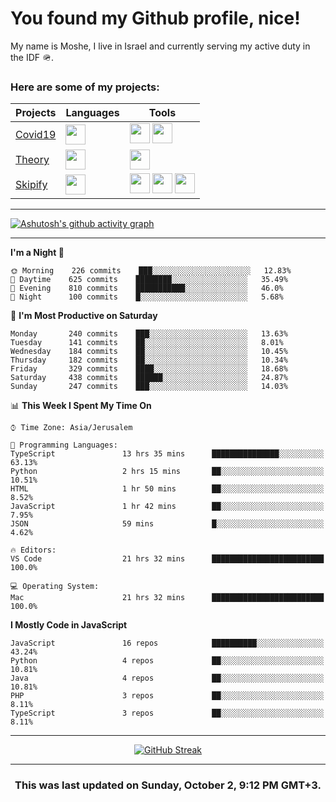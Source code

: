 <h1>You found my Github profile, nice!</h1>
<p>
    My name is Moshe, I live in Israel and currently serving my active duty in the IDF 🪖.
</p>

<h3>Here are some of my projects:</h3>

| Projects                                          | Languages                                                                                   | Tools                                                                                                                                                                                                                                                                       |
| ------------------------------------------------- | ------------------------------------------------------------------------------------------- | --------------------------------------------------------------------------------------------------------------------------------------------------------------------------------------------------------------------------------------------------------------------------- |
| [Covid19](https://github.com/jewishmoses/covid19) | <img height="32" width="32" src="https://unpkg.com/simple-icons@v6/icons/php.svg" />        | <img height="32" width="32" src="https://unpkg.com/simple-icons@v6/icons/laravel.svg" /> <img height="32" width="32" src="https://unpkg.com/simple-icons@v6/icons/livewire.svg" />                                                                                          |
| [Theory](https://github.com/jewishmoses/theory)   | <img height="32" width="32" src="https://unpkg.com/simple-icons@v6/icons/python.svg" />     | <img height="32" width="32" src="https://unpkg.com/simple-icons@v6/icons/django.svg" />                                                                                                                                                                                     |
| [Skipify](https://github.com/jewishmoses/skipify) | <img height="32" width="32" src="https://unpkg.com/simple-icons@v6/icons/javascript.svg" /> | <img height="32" width="32" src="https://unpkg.com/simple-icons@v6/icons/sqlite.svg" /> <img height="32" width="32" src="https://unpkg.com/simple-icons@v6/icons/sequelize.svg" /> <img height="32" width="32" src="https://unpkg.com/simple-icons@v6/icons/express.svg" /> |

<hr />

[![Ashutosh's github activity graph](https://activity-graph.herokuapp.com/graph?username=jewishmoses&theme=github&bg_color=fff&line=216e39&color=000&point=000)](https://github.com/jewishmoses/github-readme-activity-graph)

<hr />

<!--START_SECTION:waka-->
**I'm a Night 🦉** 

```text
🌞 Morning    226 commits    ███░░░░░░░░░░░░░░░░░░░░░░   12.83% 
🌆 Daytime    625 commits    ████████░░░░░░░░░░░░░░░░░   35.49% 
🌃 Evening    810 commits    ███████████░░░░░░░░░░░░░░   46.0% 
🌙 Night      100 commits    █░░░░░░░░░░░░░░░░░░░░░░░░   5.68%

```
📅 **I'm Most Productive on Saturday** 

```text
Monday       240 commits    ███░░░░░░░░░░░░░░░░░░░░░░   13.63% 
Tuesday      141 commits    ██░░░░░░░░░░░░░░░░░░░░░░░   8.01% 
Wednesday    184 commits    ██░░░░░░░░░░░░░░░░░░░░░░░   10.45% 
Thursday     182 commits    ██░░░░░░░░░░░░░░░░░░░░░░░   10.34% 
Friday       329 commits    ████░░░░░░░░░░░░░░░░░░░░░   18.68% 
Saturday     438 commits    ██████░░░░░░░░░░░░░░░░░░░   24.87% 
Sunday       247 commits    ███░░░░░░░░░░░░░░░░░░░░░░   14.03%

```


📊 **This Week I Spent My Time On** 

```text
⌚︎ Time Zone: Asia/Jerusalem

💬 Programming Languages: 
TypeScript               13 hrs 35 mins      ███████████████░░░░░░░░░░   63.13% 
Python                   2 hrs 15 mins       ██░░░░░░░░░░░░░░░░░░░░░░░   10.51% 
HTML                     1 hr 50 mins        ██░░░░░░░░░░░░░░░░░░░░░░░   8.52% 
JavaScript               1 hr 42 mins        ██░░░░░░░░░░░░░░░░░░░░░░░   7.95% 
JSON                     59 mins             █░░░░░░░░░░░░░░░░░░░░░░░░   4.62%

🔥 Editors: 
VS Code                  21 hrs 32 mins      █████████████████████████   100.0%

💻 Operating System: 
Mac                      21 hrs 32 mins      █████████████████████████   100.0%

```

**I Mostly Code in JavaScript** 

```text
JavaScript               16 repos            ██████████░░░░░░░░░░░░░░░   43.24% 
Python                   4 repos             ██░░░░░░░░░░░░░░░░░░░░░░░   10.81% 
Java                     4 repos             ██░░░░░░░░░░░░░░░░░░░░░░░   10.81% 
PHP                      3 repos             ██░░░░░░░░░░░░░░░░░░░░░░░   8.11% 
TypeScript               3 repos             ██░░░░░░░░░░░░░░░░░░░░░░░   8.11%

```



<!--END_SECTION:waka-->

<hr />

<div align="center">

[![GitHub Streak](https://github-readme-streak-stats.herokuapp.com?user=jewishmoses&date_format=M%20j%5B%2C%20Y%5D)](https://git.io/streak-stats)

</div>

<hr/>

<div align="center">
    <h3>This was last updated on Sunday, October 2, 9:12 PM GMT+3.</h3>
</div>
